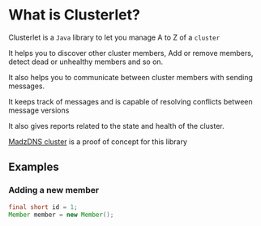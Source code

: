 # What is Clusterlet?

Clusterlet is a `Java` library to let you manage A to Z of a `cluster`

It helps you to discover other cluster members, Add or remove members, detect dead or unhealthy members and so on.

It also helps you to communicate between cluster members with sending messages.

It keeps track of messages and is capable of resolving conflicts between message versions

It also gives reports related to the state and health of the cluster.

[MadzDNS cluster](https://github.com/madzdns/cluster) is a proof of concept for this library

## Examples

### Adding a new member

```java
final short id = 1;
Member member = new Member(); 
```
